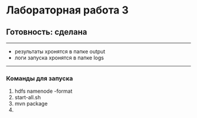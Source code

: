 # Лабораторная работа 3

## Готовность: сделана

***

- результаты хронятся в папке output
- логи запуска хронятся в папке logs

***

### Команды для запуска

1. hdfs namenode -format
2. start-all.sh
3. mvn package
4. 